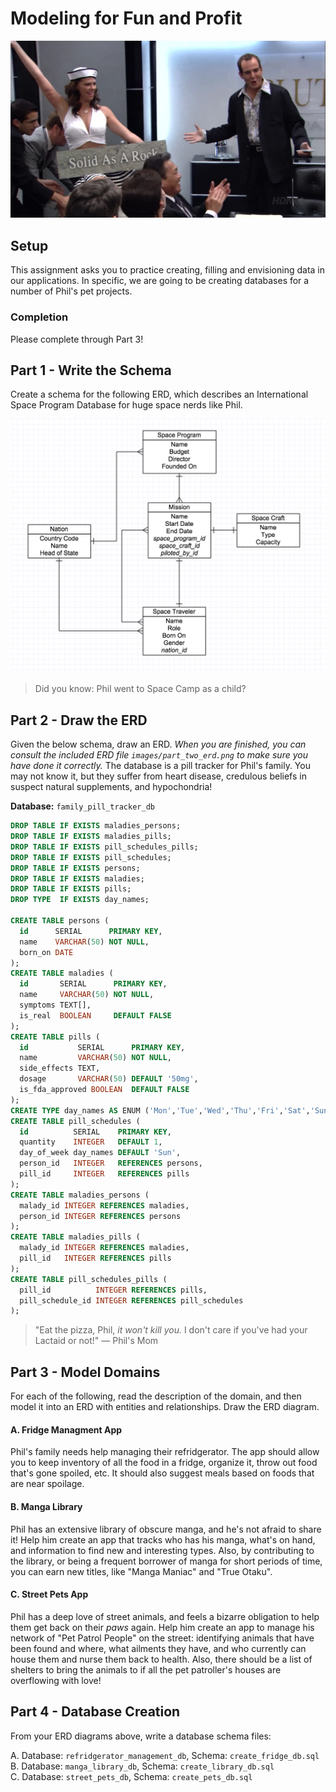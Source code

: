 # Modeling for Fun and Profit

![Check out that business model!](images/business_model.png)

## Setup

This assignment asks you to practice creating, filling and envisioning data in
our applications. In specific, we are going to be creating databases for a
number of Phil's pet projects.

### Completion

Please complete through Part 3!

## Part 1 - Write the Schema

Create a schema for the following ERD, which describes an International Space
Program Database for huge space nerds like Phil.

![Space programs ERD](images/space_programs_erd.png)

> Did you know: Phil went to Space Camp as a child?

## Part 2 - Draw the ERD

Given the below schema, draw an ERD. *When you are finished, you can consult the
included ERD file `images/part_two_erd.png` to make sure you have done it
correctly.* The database is a pill tracker for Phil's family. You may not know
it, but they suffer from heart disease, credulous beliefs in suspect natural
supplements, and hypochondria!

**Database:** `family_pill_tracker_db`

```sql
DROP TABLE IF EXISTS maladies_persons;
DROP TABLE IF EXISTS maladies_pills;
DROP TABLE IF EXISTS pill_schedules_pills;
DROP TABLE IF EXISTS pill_schedules;
DROP TABLE IF EXISTS persons;
DROP TABLE IF EXISTS maladies;
DROP TABLE IF EXISTS pills;
DROP TYPE  IF EXISTS day_names;

CREATE TABLE persons (
  id      SERIAL      PRIMARY KEY,
  name    VARCHAR(50) NOT NULL,
  born_on DATE
);
CREATE TABLE maladies (
  id       SERIAL      PRIMARY KEY,
  name     VARCHAR(50) NOT NULL,
  symptoms TEXT[],
  is_real  BOOLEAN     DEFAULT FALSE
);
CREATE TABLE pills (
  id           SERIAL      PRIMARY KEY,
  name         VARCHAR(50) NOT NULL,
  side_effects TEXT,
  dosage       VARCHAR(50) DEFAULT '50mg',
  is_fda_approved BOOLEAN  DEFAULT FALSE
);
CREATE TYPE day_names AS ENUM ('Mon','Tue','Wed','Thu','Fri','Sat','Sun');
CREATE TABLE pill_schedules (
  id          SERIAL    PRIMARY KEY,
  quantity    INTEGER   DEFAULT 1,
  day_of_week day_names DEFAULT 'Sun',
  person_id   INTEGER   REFERENCES persons,
  pill_id     INTEGER   REFERENCES pills
);
CREATE TABLE maladies_persons (
  malady_id INTEGER REFERENCES maladies,
  person_id INTEGER REFERENCES persons
);
CREATE TABLE maladies_pills (
  malady_id INTEGER REFERENCES maladies,
  pill_id   INTEGER REFERENCES pills
);
CREATE TABLE pill_schedules_pills (
  pill_id          INTEGER REFERENCES pills,
  pill_schedule_id INTEGER REFERENCES pill_schedules
);
```

> "Eat the pizza, Phil, *it won't kill you.* I don't care if you've had your
> Lactaid or not!" — Phil's Mom

## Part 3 - Model Domains

For each of the following, read the description of the domain, and then model it
into an ERD with entities and relationships. Draw the ERD diagram.

#### A. Fridge Managment App

Phil's family needs help managing their refridgerator. The app should allow you
to keep inventory of all the food in a fridge, organize it, throw out food
that's gone spoiled, etc. It should also suggest meals based on foods that are
near spoilage.

#### B. Manga Library

Phil has an extensive library of obscure manga, and he's not afraid to share it!
Help him create an app that tracks who has his manga, what's on hand, and
information to find new and interesting types. Also, by contributing to the
library, or being a frequent borrower of manga for short periods of time, you
can earn new titles, like "Manga Maniac" and "True Otaku".

#### C. Street Pets App

Phil has a deep love of street animals, and feels a bizarre obligation to help
them get back on their *paws* again. Help him create an app to manage his
network of "Pet Patrol People" on the street: identifying animals that have
been found and where, what ailments they have, and who currently can house them
and nurse them back to health. Also, there should be a list of shelters to
bring the animals to if all the pet patroller's houses are overflowing with
love!

## Part 4 - Database Creation

From your ERD diagrams above, write a database schema files:

A. Database: `refridgerator_management_db`, Schema: `create_fridge_db.sql`   
B. Database: `manga_library_db`, Schema: `create_library_db.sql`   
C. Database: `street_pets_db`, Schema: `create_pets_db.sql`   

